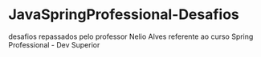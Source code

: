 # JavaSpringProfessional-Desafios
desafios repassados pelo professor Nelio Alves referente ao curso Spring Professional - Dev Superior
